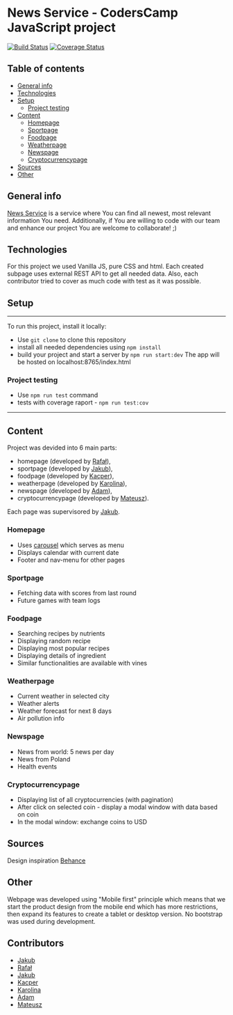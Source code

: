 # News Service - CodersCamp JavaScript project
[![Build Status](https://travis-ci.com/jkopyto/JSQuizTesting.svg?token=Nn68j54XqraFb3FFDZ9p&branch=master)](https://travis-ci.com/jkopyto/JSQuizTesting)
[![Coverage Status](https://coveralls.io/repos/github/jkopyto/CodersCamp2020.Project.JavaScript.NewsService/badge.svg?branch=master)](https://coveralls.io/github/jkopyto/CodersCamp2020.Project.JavaScript.NewsService?branch=master)

## Table of contents
  - [General info](#general-info)
  - [Technologies](#technologies)
  - [Setup](#setup)
    - [Project testing](#project-testing)
  - [Content](#content)
    - [Homepage](#homepage)
    - [Sportpage](#sportpage)
    - [Foodpage](#foodpage)
    - [Weatherpage](#weatherpage)
    - [Newspage](#newspage)
    - [Cryptocurrencypage](#cryptocurrencypage)
  - [Sources](#sources)
  - [Other](#other)

## General info
[News Service](https://jkopyto.github.io/CodersCamp2020.Project.JavaScript.NewsService/) is a service where You can find all newest, most relevant information You need.
Additionally, if You are willing to code with our team and enhance our project You are welcome to collaborate! ;)

## Technologies
For this project we used Vanilla JS, pure CSS and html. Each created subpage uses external REST API to get all needed data. Also, each contributor tried to cover as much code with test as it was possible.

## Setup
___________________________________________________________________
To run this project, install it locally:
* Use `git clone` to clone this repository
* install all needed dependencies using `npm install`
* build your project and start a server by `npm run start:dev`
The app will be hosted on localhost:8765/index.html

### Project testing
* Use `npm run test` command
* tests with coverage raport - `npm run test:cov`
_______________________________________________________________________________
## Content
Project was devided into 6 main parts:
* homepage (developed by [Rafał](https://github.com/R4fau)),
* sportpage (developed by [Jakub](https://github.com/kubaszajna)),
* foodpage (developed by [Kacper](https://github.com/kacperzolkiewski)),
* weatherpage (developed by [Karolina](https://github.com/kgutka)),
* newspage (developed by [Adam](https://github.com/adam-kostuch)),
* cryptocurrencypage (developed by [Mateusz](https://github.com/mateuszCabala95)).
  
Each page was supervisored by [Jakub](https://github.com/jkopyto).

### Homepage
* Uses [carousel](https://glidejs.com/) which serves as menu
* Displays calendar with current date
* Footer and nav-menu for other pages


### Sportpage
* Fetching data with scores from last round
* Future games with team logs

### Foodpage
* Searching recipes by nutrients
* Displaying random recipe
* Displaying most popular recipes
* Displaying details of ingredient
* Similar functionalities are available with vines

### Weatherpage
* Current weather in selected city
* Weather alerts
* Weather forecast for next 8 days
* Air pollution info

### Newspage
* News from world: 5 news per day
* News from Poland
* Health events

### Cryptocurrencypage
* Displaying list of all cryptocurrencies (with pagination)
* After click on selected coin - display a modal window with data based on coin
* In the modal window: exchange coins to USD

## Sources
Design inspiration [Behance](https://www.behance.net/gallery/83771953/Flooks) 

## Other
Webpage was developed using "Mobile first" principle which means that we start the product design from the mobile end which has more restrictions, then expand its features to create a tablet or desktop version.
No bootstrap was used during development.

## Contributors
* [Jakub](https://github.com/jkopyto)
* [Rafał](https://github.com/R4fau)
* [Jakub](https://github.com/kubaszajna)
* [Kacper](https://github.com/kacperzolkiewski)
* [Karolina](https://github.com/kgutka)
* [Adam](https://github.com/adam-kostuch)
* [Mateusz](https://github.com/mateuszCabala95)

